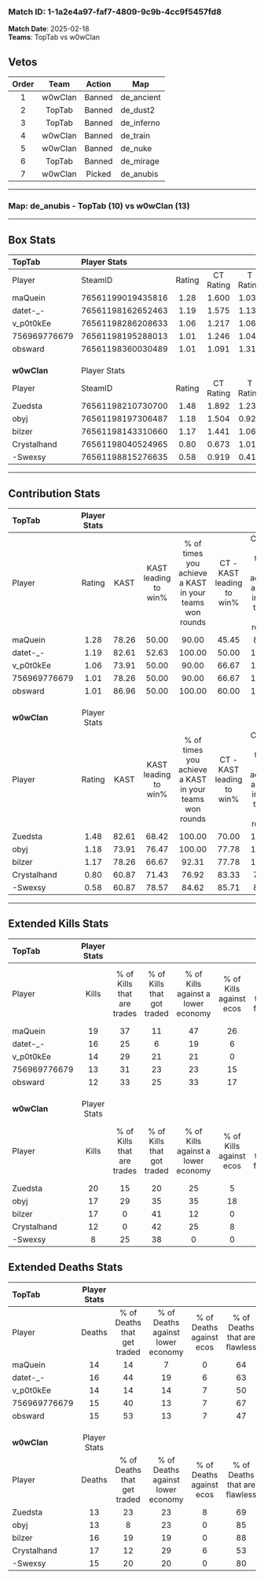### Match ID: 1-1a2e4a97-faf7-4809-9c9b-4cc9f5457fd8  
**Match Date**: 2025-02-18  
**Teams**: TopTab vs w0wClan  

## Vetos  

| Order | Team | Action | Map |
| :---: | :--: | :----: | --- |
| 1 | w0wClan | Banned | de_ancient |
| 2 | TopTab | Banned | de_dust2 |
| 3 | TopTab | Banned | de_inferno |
| 4 | w0wClan | Banned | de_train |
| 5 | w0wClan | Banned | de_nuke |
| 6 | TopTab | Banned | de_mirage |
| 7 | w0wClan | Picked | de_anubis |

---  

### **Map**: de_anubis - TopTab (10) vs w0wClan (13)  
---  

## Box Stats  

| **TopTab**   | Player Stats      |        |           |          |       |       |       |         |        |      |     |
| :- | :- | :-: | :-: | :-: | :-: | :-: | :-: | :-: | :-: | :-: | :-: |
| Player       | SteamID           | Rating | CT Rating | T Rating | KAST  |  ADR  | Kills | Assists | Deaths | K/D  | HS% |
| maQuein      | 76561199019435816 |  1.28  |   1.600   |  1.036   | 78.26 | 76.1  |  19   |    4    |   14   | 1.36 | 36  |
| datet-_-     | 76561198162652463 |  1.19  |   1.575   |  1.132   | 82.61 | 83.4  |  16   |    7    |   16   | 1.00 | 68  |
| v_p0t0kEe    | 76561198286208633 |  1.06  |   1.217   |  1.062   | 73.91 | 73.6  |  14   |    4    |   14   | 1.00 | 71  |
| 756969776679 | 76561198195288013 |  1.01  |   1.246   |  1.044   | 78.26 | 63.8  |  13   |    7    |   15   | 0.87 | 53  |
| obsward      | 76561198360030489 |  1.01  |   1.091   |  1.317   | 86.96 | 58.7  |  12   |    6    |   15   | 0.80 | 83  |
|              |                   |        |           |          |       |       |       |         |        |      |     |
|              |                   |        |           |          |       |       |       |         |        |      |     |
|              |                   |        |           |          |       |       |       |         |        |      |     |
| **w0wClan**  | Player Stats      |        |           |          |       |       |       |         |        |      |     |
| Player       | SteamID           | Rating | CT Rating | T Rating | KAST  |  ADR  | Kills | Assists | Deaths | K/D  | HS% |
| Zuedsta      | 76561198210730700 |  1.48  |   1.892   |  1.235   | 82.61 | 102.4 |  20   |    8    |   13   | 1.54 | 55  |
| obyj         | 76561198197306487 |  1.18  |   1.504   |  0.927   | 73.91 | 72.7  |  17   |    2    |   13   | 1.31 | 64  |
| bilzer       | 76561198143310660 |  1.17  |   1.441   |  1.062   | 78.26 | 79.9  |  17   |    4    |   16   | 1.06 | 29  |
| Crystalhand  | 76561198040524965 |  0.80  |   0.673   |  1.015   | 60.87 | 67.5  |  12   |    6    |   17   | 0.71 | 58  |
| -Swexsy      | 76561198815276635 |  0.58  |   0.919   |  0.410   | 60.87 | 37.6  |   8   |    1    |   15   | 0.53 | 37  |
---  

## Contribution Stats  

| **TopTab**   | Player Stats |       |                      |                                                        |                           |                                                             |                          |                                                            |
| :- | :-: | :-: | :-: | :-: | :-: | :-: | :-: | :-: |
| Player       |    Rating    | KAST  | KAST leading to win% | % of times you achieve a KAST in your teams won rounds | CT - KAST leading to win% | CT - % of times you achieve a KAST in your teams won rounds | T - KAST leading to win% | T - % of times you achieve a KAST in your teams won rounds |
| maQuein      |     1.28     | 78.26 |        50.00         |                         90.00                          |           45.45           |                            83.33                            |          57.14           |                           100.00                           |
| datet-_-     |     1.19     | 82.61 |        52.63         |                         100.00                         |           50.00           |                           100.00                            |          57.14           |                           100.00                           |
| v_p0t0kEe    |     1.06     | 73.91 |        50.00         |                         90.00                          |           66.67           |                           100.00                            |          33.33           |                           75.00                            |
| 756969776679 |     1.01     | 78.26 |        50.00         |                         90.00                          |           66.67           |                           100.00                            |          33.33           |                           75.00                            |
| obsward      |     1.01     | 86.96 |        50.00         |                         100.00                         |           60.00           |                           100.00                            |          40.00           |                           100.00                           |
|              |              |       |                      |                                                        |                           |                                                             |                          |                                                            |
|              |              |       |                      |                                                        |                           |                                                             |                          |                                                            |
|              |              |       |                      |                                                        |                           |                                                             |                          |                                                            |
| **w0wClan**  | Player Stats |       |                      |                                                        |                           |                                                             |                          |                                                            |
| Player       |    Rating    | KAST  | KAST leading to win% | % of times you achieve a KAST in your teams won rounds | CT - KAST leading to win% | CT - % of times you achieve a KAST in your teams won rounds | T - KAST leading to win% | T - % of times you achieve a KAST in your teams won rounds |
| Zuedsta      |     1.48     | 82.61 |        68.42         |                         100.00                         |           70.00           |                           100.00                            |          66.67           |                           100.00                           |
| obyj         |     1.18     | 73.91 |        76.47         |                         100.00                         |           77.78           |                           100.00                            |          75.00           |                           100.00                           |
| bilzer       |     1.17     | 78.26 |        66.67         |                         92.31                          |           77.78           |                           100.00                            |          55.56           |                           83.33                            |
| Crystalhand  |     0.80     | 60.87 |        71.43         |                         76.92                          |           83.33           |                            71.43                            |          62.50           |                           83.33                            |
| -Swexsy      |     0.58     | 60.87 |        78.57         |                         84.62                          |           85.71           |                            85.71                            |          71.43           |                           83.33                            |
---  

## Extended Kills Stats  

| **TopTab**   | Player Stats |                            |                            |                                    |                         |                              |                                 |                                       |                    |           |
| :- | :-: | :-: | :-: | :-: | :-: | :-: | :-: | :-: | :-: | :-: |
| Player       |    Kills     | % of Kills that are trades | % of Kills that got traded | % of Kills against a lower economy | % of Kills against ecos | % of Kills that are flawless | % of Kills that are close duels | % of Kills that are assisted by flash | Pistol Round Kills | AWP Kills |
| maQuein      |      19      |             37             |             11             |                 47                 |           26            |              79              |               11                |                   5                   |         8          |     1     |
| datet-_-     |      16      |             25             |             6              |                 19                 |            6            |              69              |                6                |                  13                   |         0          |     4     |
| v_p0t0kEe    |      14      |             29             |             21             |                 21                 |            0            |              86              |                0                |                   7                   |         0          |     1     |
| 756969776679 |      13      |             31             |             23             |                 23                 |           15            |              77              |                8                |                   0                   |         0          |     0     |
| obsward      |      12      |             33             |             25             |                 33                 |           17            |              58              |                0                |                   8                   |         0          |     0     |
|              |              |                            |                            |                                    |                         |                              |                                 |                                       |                    |           |
|              |              |                            |                            |                                    |                         |                              |                                 |                                       |                    |           |
|              |              |                            |                            |                                    |                         |                              |                                 |                                       |                    |           |
| **w0wClan**  | Player Stats |                            |                            |                                    |                         |                              |                                 |                                       |                    |           |
| Player       |    Kills     | % of Kills that are trades | % of Kills that got traded | % of Kills against a lower economy | % of Kills against ecos | % of Kills that are flawless | % of Kills that are close duels | % of Kills that are assisted by flash | Pistol Round Kills | AWP Kills |
| Zuedsta      |      20      |             15             |             20             |                 25                 |            5            |              70              |                0                |                  10                   |         0          |     3     |
| obyj         |      17      |             29             |             35             |                 35                 |           18            |              53              |                0                |                   6                   |         0          |     0     |
| bilzer       |      17      |             0              |             41             |                 12                 |            0            |              47              |                6                |                   0                   |         10         |     1     |
| Crystalhand  |      12      |             0              |             42             |                 25                 |            8            |              58              |                0                |                   8                   |         0          |     0     |
| -Swexsy      |      8       |             25             |             38             |                 0                  |            0            |              63              |               13                |                   0                   |         0          |     3     |
## Extended Deaths Stats  

| **TopTab**   | Player Stats |                             |                                   |                          |                               |                            |                           |               |
| :- | :-: | :-: | :-: | :-: | :-: | :-: | :-: | :-: |
| Player       |    Deaths    | % of Deaths that get traded | % of Deaths against lower economy | % of Deaths against ecos | % of Deaths that are flawless | % of Deaths that are close | % of Deaths while blinded | Deaths to AWP |
| maQuein      |      14      |             14              |                 7                 |            0             |              64               |             0              |            14             |       3       |
| datet-_-     |      16      |             44              |                19                 |            6             |              63               |             0              |             6             |       1       |
| v_p0t0kEe    |      14      |             14              |                14                 |            7             |              50               |             0              |             0             |       2       |
| 756969776679 |      15      |             40              |                13                 |            7             |              67               |             7              |             7             |       3       |
| obsward      |      15      |             53              |                13                 |            7             |              47               |             7              |             0             |       1       |
|              |              |                             |                                   |                          |                               |                            |                           |               |
|              |              |                             |                                   |                          |                               |                            |                           |               |
|              |              |                             |                                   |                          |                               |                            |                           |               |
| **w0wClan**  | Player Stats |                             |                                   |                          |                               |                            |                           |               |
| Player       |    Deaths    | % of Deaths that get traded | % of Deaths against lower economy | % of Deaths against ecos | % of Deaths that are flawless | % of Deaths that are close | % of Deaths while blinded | Deaths to AWP |
| Zuedsta      |      13      |             23              |                23                 |            8             |              69               |             8              |             0             |       1       |
| obyj         |      13      |              8              |                23                 |            0             |              85               |             0              |             8             |       0       |
| bilzer       |      16      |             19              |                19                 |            0             |              88               |             6              |            13             |       2       |
| Crystalhand  |      17      |             12              |                29                 |            6             |              53               |             6              |             6             |       3       |
| -Swexsy      |      15      |             20              |                20                 |            0             |              80               |             7              |             7             |       2       |
